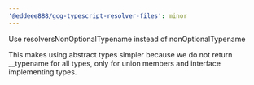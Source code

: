 ```yaml
---
'@eddeee888/gcg-typescript-resolver-files': minor
---
```


Use resolversNonOptionalTypename instead of nonOptionalTypename

This makes using abstract types simpler because we do not return \_\_typename for all types, only for union members and interface implementing types.
